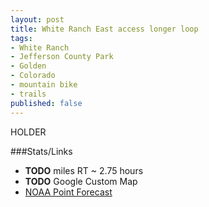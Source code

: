 ```yaml
---
layout: post
title: White Ranch East access longer loop
tags:
- White Ranch
- Jefferson County Park
- Golden
- Colorado
- mountain bike
- trails
published: false
---
```

HOLDER

###Stats/Links
- __TODO__ miles RT ~ 2.75 hours
- __TODO__ Google Custom Map
- [NOAA Point Forecast](http://forecast.weather.gov/MapClick.php?lat=39.8056547&lon=-105.2711533)
